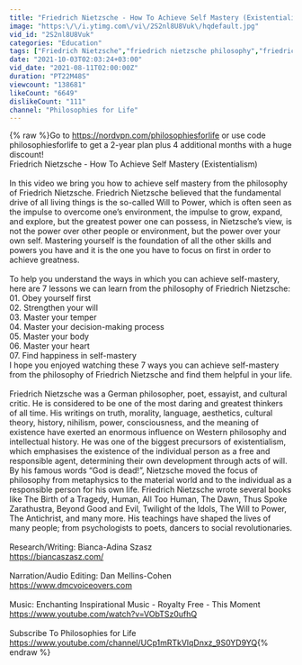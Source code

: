 ```yaml
---
title: "Friedrich Nietzsche - How To Achieve Self Mastery (Existentialism)"
image: "https:\/\/i.ytimg.com\/vi\/2S2nl8U8Vuk\/hqdefault.jpg"
vid_id: "2S2nl8U8Vuk"
categories: "Education"
tags: ["Friedrich Nietzsche","friedrich nietzsche philosophy","friedrich nietzsche existentialism"]
date: "2021-10-03T02:03:24+03:00"
vid_date: "2021-08-11T02:00:00Z"
duration: "PT22M48S"
viewcount: "138681"
likeCount: "6649"
dislikeCount: "111"
channel: "Philosophies for Life"
---
```

{% raw %}Go to <a rel="nofollow" target="blank" href="https://nordvpn.com/philosophiesforlife">https://nordvpn.com/philosophiesforlife</a> or use code philosophiesforlife to get a 2-year plan plus 4 additional months with a huge discount!<br />Friedrich Nietzsche - How To Achieve Self Mastery (Existentialism)<br /><br />In this video we bring you how to achieve self mastery from the philosophy of Friedrich Nietzsche. Friedrich Nietzsche believed that the fundamental drive of all living things is the so-called Will to Power, which is often seen as the impulse to overcome one’s environment, the impulse to grow, expand, and explore, but the greatest power one can possess, in Nietzsche’s view, is not the power over other people or environment, but the power over your own self. Mastering yourself is the foundation of all the other skills and powers you have and it is the one you have to focus on first in order to achieve greatness. <br /><br />To help you understand the ways in which you can achieve self-mastery, here are 7 lessons we can learn from the philosophy of Friedrich Nietzsche: <br />01. Obey yourself first<br />02. Strengthen your will <br />03. Master your temper<br />04. Master your decision-making process <br />05. Master your body<br />06. Master your heart<br />07. Find happiness in self-mastery<br />I hope you enjoyed watching these 7 ways you can achieve self-mastery from the philosophy of Friedrich Nietzsche and find them helpful in your life. <br /><br />Friedrich Nietzsche was a German philosopher, poet, essayist, and cultural critic. He is considered to be one of the most daring and greatest thinkers of all time. His writings on truth, morality, language, aesthetics, cultural theory, history, nihilism, power, consciousness, and the meaning of existence have exerted an enormous influence on Western philosophy and intellectual history. He was one of the biggest precursors of existentialism, which emphasises the existence of the individual person as a free and responsible agent, determining their own development through acts of will. By his famous words “God is dead!”, Nietzsche moved the focus of philosophy from metaphysics to the material world and to the individual as a responsible person for his own life. Friedrich Nietzsche wrote several books like The Birth of a Tragedy,  Human, All Too Human, The Dawn, Thus Spoke Zarathustra, Beyond Good and Evil, Twilight of the Idols, The Will to Power, The Antichrist, and many more. His teachings have shaped the lives of many people; from psychologists to poets, dancers to social revolutionaries.<br /><br />Research/Writing: Bianca-Adina Szasz<br /><a rel="nofollow" target="blank" href="https://biancaszasz.com/">https://biancaszasz.com/</a><br /><br />Narration/Audio Editing: Dan Mellins-Cohen<br /><a rel="nofollow" target="blank" href="https://www.dmcvoiceovers.com">https://www.dmcvoiceovers.com</a><br /><br />Music: Enchanting Inspirational Music - Royalty Free - This Moment<br /><a rel="nofollow" target="blank" href="https://www.youtube.com/watch?v=VObTSz0ufhQ">https://www.youtube.com/watch?v=VObTSz0ufhQ</a><br /><br />Subscribe To Philosophies for Life<br /><a rel="nofollow" target="blank" href="https://www.youtube.com/channel/UCp1mRTkVlqDnxz_9S0YD9YQ">https://www.youtube.com/channel/UCp1mRTkVlqDnxz_9S0YD9YQ</a>{% endraw %}
